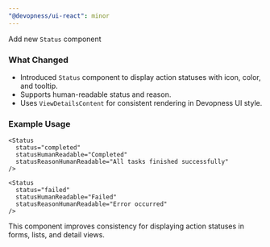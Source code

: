 ```yaml
---
"@devopness/ui-react": minor
---
```


Add new `Status` component

### What Changed
- Introduced `Status` component to display action statuses with icon, color, and tooltip.
- Supports human-readable status and reason.
- Uses `ViewDetailsContent` for consistent rendering in Devopness UI style.

### Example Usage
```tsx
<Status
  status="completed"
  statusHumanReadable="Completed"
  statusReasonHumanReadable="All tasks finished successfully"
/>

<Status
  status="failed"
  statusHumanReadable="Failed"
  statusReasonHumanReadable="Error occurred"
/>
```
This component improves consistency for displaying action statuses in forms, lists, and detail views.
